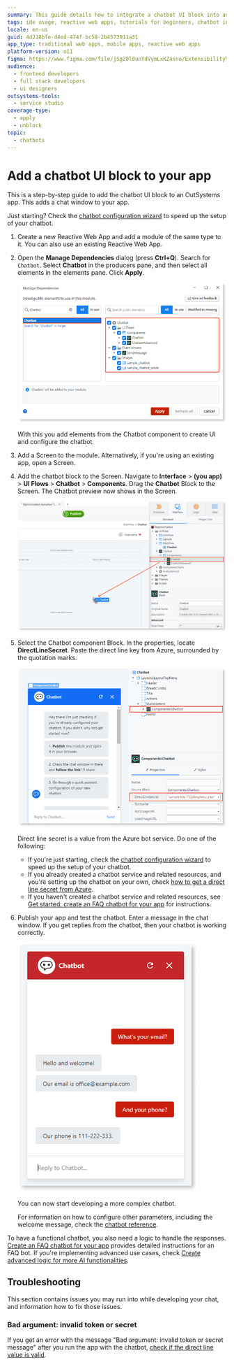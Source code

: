 ```yaml
---
summary: This guide details how to integrate a chatbot UI block into an OutSystems 11 (O11) app, enhancing user interaction through a chat window.
tags: ide usage, reactive web apps, tutorials for beginners, chatbot integration, user interface enhancement
locale: en-us
guid: 4d218bfe-d4ed-474f-bc58-2b4573911a31
app_type: traditional web apps, mobile apps, reactive web apps
platform-version: o11
figma: https://www.figma.com/file/jSgZ0l0unYdVymLxKZasno/Extensibility%20and%20Integration?node-id=409:21
audience:
  - frontend developers
  - full stack developers
  - ui designers
outsystems-tools:
  - service studio
coverage-type:
  - apply
  - unblock
topic:
  - chatbots
---
```


# Add a chatbot UI block to your app

This is a step-by-step guide to add the chatbot UI block to an OutSystems app. This adds a chat window to your app. 

<div class="info" markdown="1">

Just starting? Check the [chatbot configuration wizard](configuration-wizard.md) to speed up the setup of your chatbot.

</div>


1. Create a new Reactive Web App and add a module of the same type to it. You can also use an existing Reactive Web App.

1. Open the **Manage Dependencies** dialog (press **Ctrl+Q**). Search for `Chatbot`. Select **Chatbot** in the producers pane, and then select all elements in the elements pane. Click **Apply**.
       
    ![Screenshot showing how to add Chatbot references in the Manage Dependencies dialog](images/chatbot-add-references-ss.png "Chatbot References")

    With this you add elements from the Chatbot component to create UI and configure the chatbot.

1. Add a Screen to the module. Alternatively, if you're using an existing app, open a Screen.

1. Add the chatbot block to the Screen. Navigate to **Interface** > **(you app)** > **UI Flows** > **Chatbot** > **Components**. Drag the **Chatbot** Block to the Screen. The Chatbot preview now shows in the Screen.
   
    ![Screenshot illustrating the process of dragging the Chatbot block to a Screen in the app interface](images/chatbot-drag-chatbot-block-ss.png "Adding Chatbot Block to Screen")

1. Select the Chatbot component Block. In the properties, locate **DirectLineSecret**. Paste the direct line key from Azure, surrounded by the quotation marks.

    ![Screenshot of the Chatbot component properties with the DirectLineSecret field highlighted](images/chatbot-direct-line-ss.png "Chatbot Direct Line Property")

    <div class="info" markdown="1">

    Direct line secret is a value from the Azure bot service. Do one of the following:

    * If you're just starting, check the [chatbot configuration wizard](configuration-wizard.md) to speed up the setup of your chatbot.
    * If you already created a chatbot service and related resources, and you're setting up the chatbot on your own, check [how to get a direct line secret from Azure](guide-azure-services.md#get-direct-line-key).
    * If you haven't created a chatbot service and related resources, see [Get started: create an FAQ chatbot for your app](get-started-faq-chatbot.md) for instructions.

    </div>

1. Publish your app and test the chatbot. Enter a message in the chat window. If you get replies from the chatbot, then your chatbot is working correctly.

    ![Browser screenshot displaying a functional chatbot in a web app with a user message and chatbot reply](images/chatbot-faq-example-browser.png "Chatbot in Action")

    You can now start developing a more complex chatbot.

    <div class="info" markdown="1">

    For information on how to configure other parameters, including the welcome message, check the [chatbot reference](reference.md#chatbot-settings).

    </div>

To have a functional chatbot, you also need a logic to handle the responses. [Create an FAQ chatbot for your app](get-started-faq-chatbot.md) provides detailed instructions for an FAQ bot. If you're implementing advanced use cases, check 
[Create advanced logic for more AI functionalities](get-started-advanced-chatbot.md).

## Troubleshooting

This section contains issues you may run into while developing your chat, and information how to fix those issues.

### Bad argument: invalid token or secret

If you get an error with the message "Bad argument: invalid token or secret message" after you run the app with the chatbot, [check if the direct line value is valid](guide-azure-services.md#get-direct-line-key).